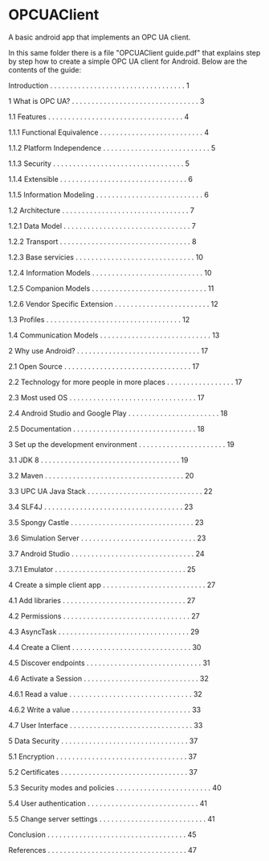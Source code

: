# OPCUAClient
A basic android app that implements an OPC UA client.

In this same folder there is a file "OPCUAClient guide.pdf" that explains step by step how to create a simple OPC UA client for Android. 
Below are the contents of the guide:

Introduction . . . . . . . . . . . . . . . . . . . . . . . . . . . . . . . . . .  1

1 What is OPC UA? . . . . . . . . . . . . . . . . . . . . . . . . . . . . . . . . 3

1.1 Features . . . . . . . . . . . . . . . . . . . . . . . . . . . . . . . . . .  4

1.1.1 Functional Equivalence . . . . . . . . . . . . . . . . . . . . . . . . . .  4

1.1.2 Platform Independence . . . . . . . . . . . . . . . . . . . . . . . . . . . 5

1.1.3 Security . . . . . . . . . . . . . . . . . . . . . . . . . . . . . . . . .  5

1.1.4 Extensible . . . . . . . . . . . . . . . . . . . . . . . . . . . . . . . .  6

1.1.5 Information Modeling . . . . . . . . . . . . . . . . . . . . . . . . . . .  6

1.2 Architecture . . . . . . . . . . . . . . . . . . . . . . . . . . . . . . . .  7

1.2.1 Data Model . . . . . . . . . . . . . . . . . . . . . . . . . . . . . . . .  7

1.2.2 Transport . . . . . . . . . . . . . . . . . . . . . . . . . . . . . . . . . 8

1.2.3 Base servicies . . . . . . . . . . . . . . . . . . . . . . . . . . . . . . 10

1.2.4 Information Models . . . . . . . . . . . . . . . . . . . . . . . . . . . . 10

1.2.5 Companion Models . . . . . . . . . . . . . . . . . . . . . . . . . . . . . 11

1.2.6 Vendor Specific Extension . . . . . . . . . . . . . . . . . . . . . . . .  12

1.3 Profiles . . . . . . . . . . . . . . . . . . . . . . . . . . . . . . . . . . 12

1.4 Communication Models . . . . . . . . . . . . . . . . . . . . . . . . . . . . 13

2 Why use Android? . . . . . . . . . . . . . . . . . . . . . . . . . . . . . . . 17

2.1 Open Source . . . . . . . . . . . . . . . . . . . . . . . . . . . . . . . .  17

2.2 Technology for more people in more places . . . . . . . . . . . . . . . . .  17

2.3 Most used OS . . . . . . . . . . . . . . . . . . . . . . . . . . . . . . . . 17

2.4 Android Studio and Google Play . . . . . . . . . . . . . . . . . . . . . . . 18

2.5 Documentation . . . . . . . . . . . . . . . . . . . . . . . . . . . . . . .  18

3 Set up the development environment . . . . . . . . . . . . . . . . . . . . . . 19

3.1 JDK 8 . . . . . . . . . . . . . . . . . . . . . . . . . . . . . . . . . . .  19

3.2 Maven . . . . . . . . . . . . . . . . . . . . . . . . . . . . . . . . . . .  20

3.3 UPC UA Java Stack . . . . . . . . . . . . . . . . . . . . . . . . . . . . .  22

3.4 SLF4J . . . . . . . . . . . . . . . . . . . . . . . . . . . . . . . . . . .  23

3.5 Spongy Castle . . . . . . . . . . . . . . . . . . . . . . . . . . . . . . .  23

3.6 Simulation Server . . . . . . . . . . . . . . . . . . . . . . . . . . . . .  23

3.7 Android Studio . . . . . . . . . . . . . . . . . . . . . . . . . . . . . . . 24

3.7.1 Emulator . . . . . . . . . . . . . . . . . . . . . . . . . . . . . . . . . 25

4 Create a simple client app . . . . . . . . . . . . . . . . . . . . . . . . . . 27

4.1 Add libraries . . . . . . . . . . . . . . . . . . . . . . . . . . . . . . .  27

4.2 Permissions . . . . . . . . . . . . . . . . . . . . . . . . . . . . . . . .  27

4.3 AsyncTask . . . . . . . . . . . . . . . . . . . . . . . . . . . . . . . . .  29

4.4 Create a Client . . . . . . . . . . . . . . . . . . . . . . . . . . . . . .  30

4.5 Discover endpoints . . . . . . . . . . . . . . . . . . . . . . . . . . . . . 31

4.6 Activate a Session . . . . . . . . . . . . . . . . . . . . . . . . . . . . . 32

4.6.1 Read a value . . . . . . . . . . . . . . . . . . . . . . . . . . . . . . . 32

4.6.2 Write a value . . . . . . . . . . . . . . . . . . . . . . . . . . . . . .  33

4.7 User Interface . . . . . . . . . . . . . . . . . . . . . . . . . . . . . . . 33

5 Data Security . . . . . . . . . . . . . . . . . . . . . . . . . . . . . . . .  37

5.1 Encryption . . . . . . . . . . . . . . . . . . . . . . . . . . . . . . . . . 37

5.2 Certificates . . . . . . . . . . . . . . . . . . . . . . . . . . . . . . . . 37

5.3 Security modes and policies . . . . . . . . . . . . . . . . . . . . . . . .  40

5.4 User authentication . . . . . . . . . . . . . . . . . . . . . . . . . . . .  41

5.5 Change server settings . . . . . . . . . . . . . . . . . . . . . . . . . . . 41

Conclusion . . . . . . . . . . . . . . . . . . . . . . . . . . . . . . . . . . . 45

References . . . . . . . . . . . . . . . . . . . . . . . . . . . . . . . . . . . 47
